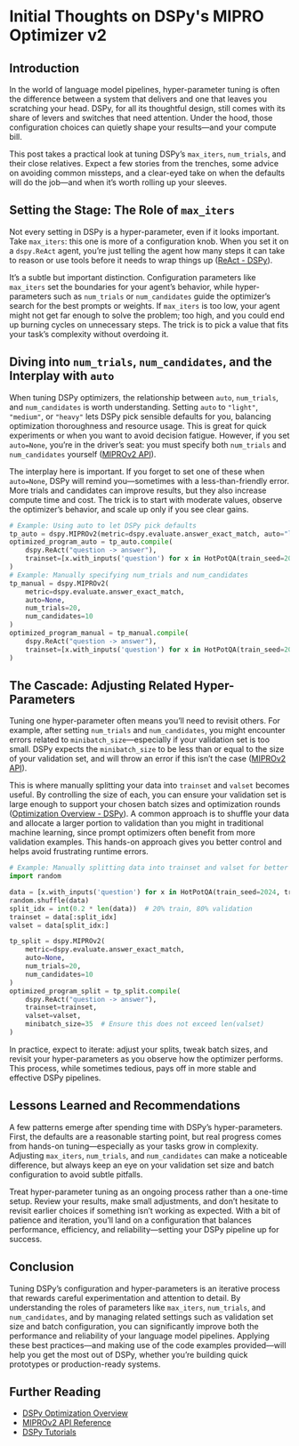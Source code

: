 # Initial Thoughts on DSPy's MIPRO Optimizer v2

## Introduction

In the world of language model pipelines, hyper-parameter tuning is often the difference between a system that delivers and one that leaves you scratching your head. DSPy, for all its thoughtful design, still comes with its share of levers and switches that need attention. Under the hood, those configuration choices can quietly shape your results—and your compute bill.

This post takes a practical look at tuning DSPy’s `max_iters`, `num_trials`, and their close relatives. Expect a few stories from the trenches, some advice on avoiding common missteps, and a clear-eyed take on when the defaults will do the job—and when it’s worth rolling up your sleeves.

## Setting the Stage: The Role of `max_iters`

Not every setting in DSPy is a hyper-parameter, even if it looks important. Take `max_iters`: this one is more of a configuration knob. When you set it on a `dspy.ReAct` agent, you’re just telling the agent how many steps it can take to reason or use tools before it needs to wrap things up ([ReAct - DSPy](https://dspy.ai/api/modules/ReAct/)).

It’s a subtle but important distinction. Configuration parameters like `max_iters` set the boundaries for your agent’s behavior, while hyper-parameters such as `num_trials` or `num_candidates` guide the optimizer’s search for the best prompts or weights. If `max_iters` is too low, your agent might not get far enough to solve the problem; too high, and you could end up burning cycles on unnecessary steps. The trick is to pick a value that fits your task’s complexity without overdoing it.

## Diving into `num_trials`, `num_candidates`, and the Interplay with `auto`

When tuning DSPy optimizers, the relationship between `auto`, `num_trials`, and `num_candidates` is worth understanding. Setting `auto` to `"light"`, `"medium"`, or `"heavy"` lets DSPy pick sensible defaults for you, balancing optimization thoroughness and resource usage. This is great for quick experiments or when you want to avoid decision fatigue. However, if you set `auto=None`, you’re in the driver’s seat: you must specify both `num_trials` and `num_candidates` yourself ([MIPROv2 API](https://dspy.ai/api/optimizers/MIPROv2/#dspy.MIPROv2.compile)).

The interplay here is important. If you forget to set one of these when `auto=None`, DSPy will remind you—sometimes with a less-than-friendly error. More trials and candidates can improve results, but they also increase compute time and cost. The trick is to start with moderate values, observe the optimizer’s behavior, and scale up only if you see clear gains.

```python
# Example: Using auto to let DSPy pick defaults
tp_auto = dspy.MIPROv2(metric=dspy.evaluate.answer_exact_match, auto="light")
optimized_program_auto = tp_auto.compile(
    dspy.ReAct("question -> answer"),
    trainset=[x.with_inputs('question') for x in HotPotQA(train_seed=2024, train_size=500).train]
)
# Example: Manually specifying num_trials and num_candidates
tp_manual = dspy.MIPROv2(
    metric=dspy.evaluate.answer_exact_match,
    auto=None,
    num_trials=20,
    num_candidates=10
)
optimized_program_manual = tp_manual.compile(
    dspy.ReAct("question -> answer"),
    trainset=[x.with_inputs('question') for x in HotPotQA(train_seed=2024, train_size=500).train]
)
```

## The Cascade: Adjusting Related Hyper-Parameters

Tuning one hyper-parameter often means you’ll need to revisit others. For example, after setting `num_trials` and `num_candidates`, you might encounter errors related to `minibatch_size`—especially if your validation set is too small. DSPy expects the `minibatch_size` to be less than or equal to the size of your validation set, and will throw an error if this isn’t the case ([MIPROv2 API](https://dspy.ai/api/optimizers/MIPROv2/#dspy.MIPROv2.compile)).

This is where manually splitting your data into `trainset` and `valset` becomes useful. By controlling the size of each, you can ensure your validation set is large enough to support your chosen batch sizes and optimization rounds ([Optimization Overview - DSPy](https://dspy.ai/learn/optimization/overview/)). A common approach is to shuffle your data and allocate a larger portion to validation than you might in traditional machine learning, since prompt optimizers often benefit from more validation examples. This hands-on approach gives you better control and helps avoid frustrating runtime errors.

```python
# Example: Manually splitting data into trainset and valset for better control
import random

data = [x.with_inputs('question') for x in HotPotQA(train_seed=2024, train_size=500).train]
random.shuffle(data)
split_idx = int(0.2 * len(data))  # 20% train, 80% validation
trainset = data[:split_idx]
valset = data[split_idx:]

tp_split = dspy.MIPROv2(
    metric=dspy.evaluate.answer_exact_match,
    auto=None,
    num_trials=20,
    num_candidates=10
)
optimized_program_split = tp_split.compile(
    dspy.ReAct("question -> answer"),
    trainset=trainset,
    valset=valset,
    minibatch_size=35  # Ensure this does not exceed len(valset)
)
```

In practice, expect to iterate: adjust your splits, tweak batch sizes, and revisit your hyper-parameters as you observe how the optimizer performs. This process, while sometimes tedious, pays off in more stable and effective DSPy pipelines.

## Lessons Learned and Recommendations

A few patterns emerge after spending time with DSPy’s hyper-parameters. First, the defaults are a reasonable starting point, but real progress comes from hands-on tuning—especially as your tasks grow in complexity. Adjusting `max_iters`, `num_trials`, and `num_candidates` can make a noticeable difference, but always keep an eye on your validation set size and batch configuration to avoid subtle pitfalls.

Treat hyper-parameter tuning as an ongoing process rather than a one-time setup. Review your results, make small adjustments, and don’t hesitate to revisit earlier choices if something isn’t working as expected. With a bit of patience and iteration, you’ll land on a configuration that balances performance, efficiency, and reliability—setting your DSPy pipeline up for success.

## Conclusion

Tuning DSPy’s configuration and hyper-parameters is an iterative process that rewards careful experimentation and attention to detail. By understanding the roles of parameters like `max_iters`, `num_trials`, and `num_candidates`, and by managing related settings such as validation set size and batch configuration, you can significantly improve both the performance and reliability of your language model pipelines. Applying these best practices—and making use of the code examples provided—will help you get the most out of DSPy, whether you’re building quick prototypes or production-ready systems.

## Further Reading

- [DSPy Optimization Overview](https://dspy.ai/learn/optimization/overview/)
- [MIPROv2 API Reference](https://dspy.ai/api/optimizers/MIPROv2/#dspy.MIPROv2.compile)
- [DSPy Tutorials](https://dspy.ai/tutorials/)
